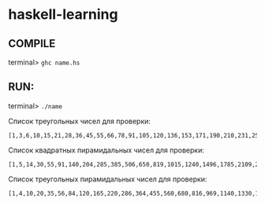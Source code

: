 # haskell-learning

## COMPILE

terminal> `ghc name.hs`

## RUN:

terminal> `./name`

Список треугольных чисел для проверки:
```
[1,3,6,10,15,21,28,36,45,55,66,78,91,105,120,136,153,171,190,210,231,253,276,300,325,351,378,406,435,465,496,528,561,595,630,666,703,741,780,820,861,903,946,990,1035,1081,1128,1176,1225,1275]
```

Список квадратных пирамидальных чисел для проверки:
```
[1,5,14,30,55,91,140,204,285,385,506,650,819,1015,1240,1496,1785,2109,2470,2870,3311,3795,4324,4900,5525,6201,6930,7714,8555,9455,10416,11440,12529,13685,14910,16206,17575,19019,20540,22140,23821,25585,27434,29370,31395,33511,35720,38024,40425,42925]
```

Список треугольных пирамидальных чисел для проверки:
```
[1,4,10,20,35,56,84,120,165,220,286,364,455,560,680,816,969,1140,1330,1540,1771,2024,2300,2600,2925,3276,3654,4060,4495,4960,5456,5984,6545,7140,7770,8436,9139,9880,10660,11480,12341,13244,14190,15180,16215,17296,18424,19600,20825,22100]
```
